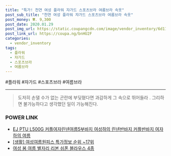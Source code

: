 ```yaml
--- 
title: "특가! 천연 여성 플라워 쟈가드 스포츠브라 여름브라 속옷" 
post_sub_title: "천연 여성 플라워 쟈가드 스포츠브라 여름브라 속옷" 
post_money: ₩. 9,300 
post_date: 2020.01.29 
post_img_url: https://static.coupangcdn.com/image/vendor_inventory/6d11/67b3fedec6f6ac1a730e236bc857a89bd91621fc0503437b022be042ab39.jpg 
post_link_url: https://coupa.ng/bnHU2F 
categories: 
  - vendor_inventory 
tags: 
  - 플라워 
  - 쟈가드 
  - 스포츠브라 
  - 여름브라 
--- 
```

  #플라워 #쟈가드 #스포츠브라 #여름브라 
<hr> 

> 도저히 손댈 수가 없는 곤란에 부딪혔다면 과감하게 그 속으로 뛰어들라 . 그리하면 불가능하다고 생각했던 일이 가능해진다. 


### POWER LINK

* <a href="https://blog.naver.com/sakai111/221776877018" target="_blank">EJ PTU L500G 커플여자린넨여름5부바지 여성하의 린넨반바지 커플반바지 여자하의 여름</a>
* <a href="https://blog.naver.com/sakai111/221776152221" target="_blank"> [생활] 여성여름원피스 특가정보 순위 ~17위</a>
* <a href="https://blog.naver.com/fasyy4321/221784965174" target="_blank">여성 봄 여름 별자리 리본 쉬폰 블라우스 4종</a>
